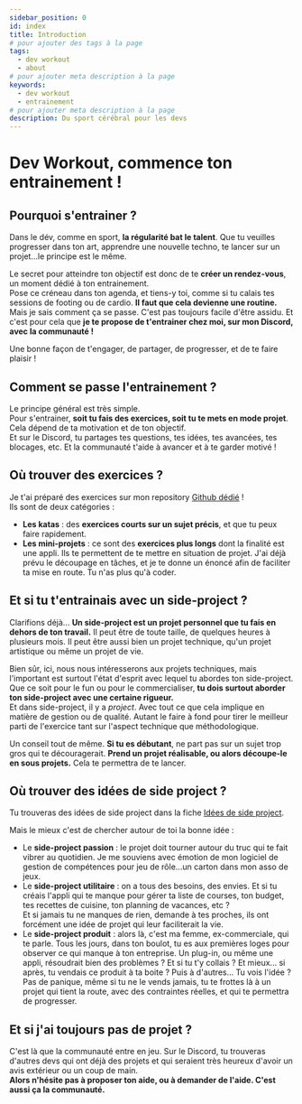 ```yaml
---
sidebar_position: 0
id: index
title: Introduction
# pour ajouter des tags à la page
tags:
  - dev workout
  - about
# pour ajouter meta description à la page
keywords:
  - dev workout
  - entrainement
# pour ajouter meta description à la page
description: Du sport cérébral pour les devs
---
```


# Dev Workout, commence ton entrainement !

## Pourquoi s'entrainer ?

Dans le dév, comme en sport, **la régularité bat le talent**.
Que tu veuilles progresser dans ton art, apprendre une nouvelle techno, te lancer sur un projet...le principe est le même.

Le secret pour atteindre ton objectif est donc de te **créer un rendez-vous**, un moment dédié à ton entrainement.  
Pose ce créneau dans ton agenda, et tiens-y toi, comme si tu calais tes sessions de footing ou de cardio. **Il faut que cela devienne une routine.**  
Mais je sais comment ça se passe. C'est pas toujours facile d'être assidu. Et c'est pour cela que **je te propose de t'entrainer chez moi, sur mon Discord, avec la communauté !**

Une bonne façon de t'engager, de partager, de progresser, et de te faire plaisir !

## Comment se passe l'entrainement ?

Le principe général est très simple.  
Pour s'entrainer, **soit tu fais des exercices, soit tu te mets en mode projet**. Cela dépend de ta motivation et de ton objectif.  
Et sur le Discord, tu partages tes questions, tes idées, tes avancées, tes blocages, etc. Et la communauté t'aide à avancer et à te garder motivé !

## Où trouver des exercices ?

Je t'ai préparé des exercices sur mon repository [Github dédié](https://github.com/Nathaniel-Vaur-Henel/dev-workout) !  
Ils sont de deux catégories :

- **Les katas** : des **exercices courts sur un sujet précis**, et que tu peux faire rapidement.
- **Les mini-projets** : ce sont des **exercices plus longs** dont la finalité est une appli. Ils te permettent de te mettre en situation de projet. J'ai déjà prévu le découpage en tâches, et je te donne un énoncé afin de faciliter ta mise en route. Tu n'as plus qu'à coder.

## Et si tu t'entrainais avec un side-project ?

Clarifions déjà... **Un side-project est un projet personnel que tu fais en dehors de ton travail.** Il peut être de toute taille, de quelques heures à plusieurs mois. Il peut être aussi bien un projet technique, qu'un projet artistique ou même un projet de vie.

Bien sûr, ici, nous nous intéresserons aux projets techniques, mais l'important est surtout l'état d'esprit avec lequel tu abordes ton side-project. Que ce soit pour le fun ou pour le commercialiser, **tu dois surtout aborder ton side-project avec une certaine rigueur.**  
Et dans side-project, il y a _project_. Avec tout ce que cela implique en matière de gestion ou de qualité. Autant le faire à fond pour tirer le meilleur parti de l'exercice tant sur l'aspect technique que méthodologique.

Un conseil tout de même. **Si tu es débutant**, ne part pas sur un sujet trop gros qui te découragerait. **Prend un projet réalisable, ou alors découpe-le en sous projets.** Cela te permettra de te lancer.

## Où trouver des idées de side project ?

Tu trouveras des idées de side project dans la fiche [Idées de side project](01.idees-side-project.md).

Mais le mieux c'est de chercher autour de toi la bonne idée :

- Le **side-project passion** : le projet doit tourner autour du truc qui te fait vibrer au quotidien. Je me souviens avec émotion de mon logiciel de gestion de compétences pour jeu de rôle...un carton dans mon asso de jeux.
- Le **side-project utilitaire** : on a tous des besoins, des envies. Et si tu créais l'appli qui te manque pour gérer ta liste de courses, ton budget, tes recettes de cuisine, ton planning de vacances, etc ?  
  Et si jamais tu ne manques de rien, demande à tes proches, ils ont forcément une idée de projet qui leur faciliterait la vie.
- Le **side-project produit** : alors là, c'est ma femme, ex-commerciale, qui te parle. Tous les jours, dans ton boulot, tu es aux premières loges pour observer ce qui manque à ton entreprise. Un plug-in, ou même une appli, résoudrait bien des problèmes ? Et si tu t'y collais ? Et mieux... si après, tu vendais ce produit à ta boite ? Puis à d'autres... Tu vois l'idée ?  
  Pas de panique, même si tu ne le vends jamais, tu te frottes là à un projet qui tient la route, avec des contraintes réelles, et qui te permettra de progresser.

## Et si j'ai toujours pas de projet ?

C'est là que la communauté entre en jeu. Sur le Discord, tu trouveras d'autres devs qui ont déjà des projets et qui seraient très heureux d'avoir un avis extérieur ou un coup de main.  
**Alors n'hésite pas à proposer ton aide, ou à demander de l'aide. C'est aussi ça la communauté.**
